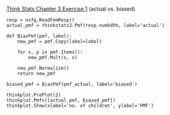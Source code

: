 [Think Stats Chapter 3 Exercise 1](http://greenteapress.com/thinkstats2/html/thinkstats2004.html#toc31) (actual vs. biased)

    resp = nsfg.ReadFemResp()
    actual_pmf = thinkstats2.Pmf(resp.numkdhh, label='actual')

    def BiasPmf(pmf, label):
        new_pmf = pmf.Copy(label=label)

        for x, p in pmf.Items():
            new_pmf.Mult(x, x)

        new_pmf.Normalize()
        return new_pmf

    biased_pmf = BiasPmf(pmf_actual, label='biased')

    thinkplot.PrePlot(2)
    thinkplot.Pmfs([actual_pmf, biased_pmf])
    thinkplot.Show(xlabel='no. of children', ylabel='PMF')

